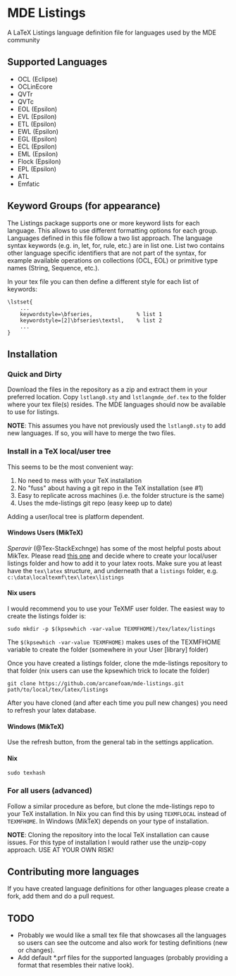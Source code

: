 # MDE Listings
A LaTeX Listings language definition file for languages used by the MDE community

## Supported Languages

- OCL (Eclipse)
- OCLinEcore
- QVTr
- QVTc
- EOL (Epsilon)
- EVL (Epsilon)
- ETL (Epsilon)
- EWL (Epsilon)
- EGL (Epsilon)
- ECL (Epsilon)
- EML (Epsilon)
- Flock (Epsilon)
- EPL (Epsilon)
- ATL
- Emfatic 

## Keyword Groups (for appearance)
The Listings package supports one or more keyword lists for each language. This allows to use different formatting
options for each group. Languages defined in this file follow a two list approach. The language syntax keywords
(e.g. in, let, for, rule, etc.) are in list one. List two contains other language specific identifiers that are not part
of the syntax, for example available operations on collections (OCL, EOL) or primitive type names (String, Sequence,
etc.).

In your tex file you can then define a different style for each list of keywords:
```
\lstset{
    ...
    keywordstyle=\bfseries,              % list 1
    keywordstyle=[2]\bfseries\textsl,    % list 2
    ...
}
```

## Installation

### Quick and Dirty
Download the files in the repository as a zip and extract them in your preferred location. 
Copy `lstlang0.sty` and `lstlangmde_def.tex` to the folder where your tex file(s) resides.
The MDE languages should now be available to use for listings.

**NOTE**: This assumes you have not previously used the `lstlang0.sty` to add new languages.
If so, you will have to merge the two files.


### Install in a TeX local/user tree
This seems to be the most convenient way:
1. No need to mess with your TeX installation
2. No "fuss" about having a git repo in the TeX installation (see #1)
3. Easy to replicate across machines (i.e. the folder structure is the same)
4. Uses the mde-listings git repo (easy keep up to date)
 
Adding a user/local tree is platform dependent. 
#### Windows Users (MikTeX)
*Speravir* (@Tex-StackExchnge) has some of the most helpful posts about MikTex. Please read [this one](https://tex.stackexchange.com/questions/69483/create-a-local-texmf-tree-in-miktex) and decide
where to create your local/user listings folder and how to add it to your latex roots.
Make sure you at least have the `tex\latex` structure, and underneath that a `listings` folder, e.g.
`c:\data\localtexmf\tex\latex\listings`

#### Nix users
I would recommend you to use your TeXMF user folder. The easiest way to create the listings folder is:
```
sudo mkdir -p $(kpsewhich -var-value TEXMFHOME)/tex/latex/listings
```
The `$(kpsewhich -var-value TEXMFHOME)` makes uses of the TEXMFHOME variable to create the folder (somewhere in your
User [library] folder)

Once you have created a listings folder, clone the mde-listings repository to that folder (nix users can use the 
kpsewhich trick to locate the folder)

```
git clone https://github.com/arcanefoam/mde-listings.git path/to/local/tex/latex/listings
```

After you have cloned (and after each time you pull new changes) you need to refresh your latex database.

#### Windows (MikTeX)
Use the refresh button, from the general tab in the settings application.

#### Nix
```
sudo texhash
```

### For all users (advanced)
Follow a similar procedure as before, but clone the mde-listings repo to your TeX installation. In Nix you can find this
by using `TEXMFLOCAL` instead of `TEXMFHOME`. In Windows (MikTeX) depends on your type of installation. 

**NOTE**: Cloning the repository into the local TeX installation can cause issues. For this type of installation I would
rather use the unzip-copy approach. USE AT YOUR OWN RISK! 


## Contributing more languages
If you have created language definitions for other languages please create a fork, add them and do a pull request.

## TODO
- Probably we would like a small tex file that showcases all the languages so users can see the outcome and also work for testing definitions (new or changes).
- Add default *.prf files for the supported languages (probably providing a format that resembles their native look).
